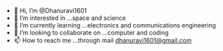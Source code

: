 - 👋 Hi, I’m @Dhanuravi1601
- 👀 I’m interested in ...space and science
- 🌱 I’m currently learning ...electronics and communications engineering
- 💞️ I’m looking to collaborate on ...computer and coding
- 📫 How to reach me ...through mail dhanuravi1601@gmail.com

<!---
Dhanuravi1601/Dhanuravi1601 is a ✨ special ✨ repository because its `README.md` (this file) appears on your GitHub profile.
You can click the Preview link to take a look at your changes.
--->
